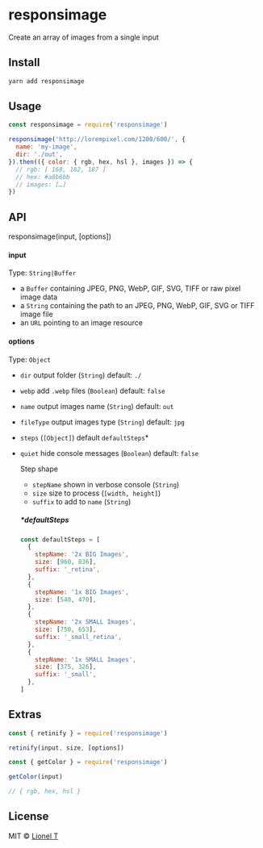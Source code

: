 # responsimage

Create an array of images from a single input

## Install

```zsh
yarn add responsimage
```

## Usage

```js
const responsimage = require('responsimage')

responsimage('http://lorempixel.com/1200/600/', {
  name: 'my-image',
  dir: './out',
}).then(({ color: { rgb, hex, hsl }, images }) => {
  // rgb: [ 168, 182, 187 ]
  // hex: #a8b6bb
  // images: […]
})
```

## API

responsimage(input, [options])

#### input

Type: `String|Buffer`

- a `Buffer` containing JPEG, PNG, WebP, GIF, SVG, TIFF or raw pixel image data
- a `String` containing the path to an JPEG, PNG, WebP, GIF, SVG or TIFF image file
- an `URL` pointing to an image resource

#### options

Type: `Object`

- `dir` output folder (`String`) default: `./`
- `webp` add `.webp` files (`Boolean`) default: `false`
- `name` output images name (`String`) default: `out`
- `fileType` output images type (`String`) default: `jpg`
- `steps` (`[Object]`) default `defaultSteps`\*
- `quiet` hide console messages (`Boolean`) default: `false`

  Step shape

  - `stepName` shown in verbose console (`String`)
  - `size` size to process (`[width, height]`)
  - `suffix` to add to `name` (`String`)

  ##### \*defaultSteps

  ```js
  const defaultSteps = [
    {
      stepName: '2x BIG Images',
      size: [960, 836],
      suffix: '_retina',
    },
    {
      stepName: '1x BIG Images',
      size: [540, 470],
    },
    {
      stepName: '2x SMALL Images',
      size: [750, 653],
      suffix: '_small_retina',
    },
    {
      stepName: '1x SMALL Images',
      size: [375, 326],
      suffix: '_small',
    },
  ]
  ```

## Extras

```js
const { retinify } = require('responsimage')

retinify(input, size, [options])
```

```js
const { getColor } = require('responsimage')

getColor(input)

// { rgb, hex, hsl }
```

## License

MIT © [Lionel T](https://lionel.tzatzk.in)
